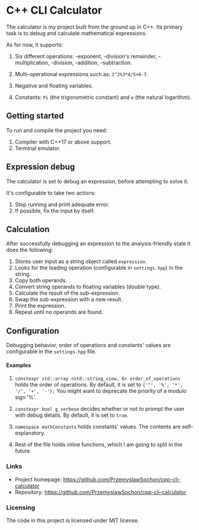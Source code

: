 # C++ CLI Calculator

The calculator is my project built from the ground up in C++.
Its primary task is to debug and calculate mathematical expressions.

As for now, it supports:

1. Six different operations:
-exponent,
-division's remainder,
-multiplication,
-division,
-addition,
-subtraction.

2. Multi-operational expressions such as: `1^2%3*4/5+6-7`.
3. Negative and floating variables.
4. Constants: `Pi` (the trigonometric constant) and `e` (the natural logarithm).


## Getting started

To run and compile the project you need:
1. Compiler with C++17 or above support.
2. Terminal emulator.

## Expression debug

The calculator is set to debug an expression, before attempting to solve it.

It's configurable to take two actions:
1. Stop running and print adequate error.
2. If possible, fix the input by itself.

## Calculation

After successfully debugging an expression to the analysis-friendly state it does the following:

1. Stores user input as a string object called `expression`.
2. Looks for the leading operation (configurable in `settings.hpp`) in the string.
3. Copy both operands.
4. Convert string operands to floating variables (double type).
5. Calculate the result of the sub-expression.
6. Swap the sub-expression with a new result.
7. Print the expression.
8. Repeat until no operands are found.

## Configuration

Debugging behavior, order of operations and constants' values are configurable in the `settings.hpp` file.

#### Examples

1. `constexpr std::array <std::string_view, 6>
order_of_operations` holds the order of operations.
By default, it is set to `{'^', '%', '*', '/', '+', '-'};`
You might want to deprecate the priority of a modulo sign '%'.

2. `constexpr bool g_verbose` decides whether or not to prompt the user with debug details. By default, it is set to `true`.

3. `namespace mathConstants` holds constants' values. The contents are self-explanatory.

4. Rest of the file holds inline functions, which I am going to split in the future.

### Links

- Project homepage: https://github.com/PrzemyslawSochon/cpp-cli-calculator
- Repository: https://github.com/PrzemyslawSochon/cpp-cli-calculator


### Licensing

The code in this project is licensed under MIT license.
